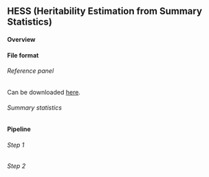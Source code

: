 ## HESS (Heritability Estimation from Summary Statistics)

#### Overview

#### File format

###### Reference panel
Can be downloaded [here](https://drive.google.com/open?id=0B0OmLzMQAvWqT3pnTUhtaTBKbDA).

###### Summary statistics

#### Pipeline

###### Step 1

###### Step 2
